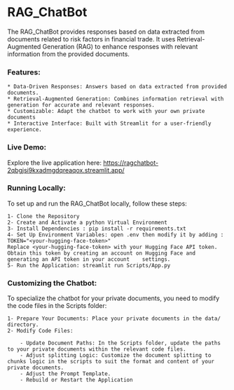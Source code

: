 # RAG_ChatBot

The RAG_ChatBot provides responses based on data extracted from documents related to risk factors in financial trade. It uses Retrieval-Augmented Generation (RAG) to enhance responses with relevant information from the provided documents.

### Features:

    * Data-Driven Responses: Answers based on data extracted from provided documents.
    * Retrieval-Augmented Generation: Combines information retrieval with generation for accurate and relevant responses.
    * Customizable: Adapt the chatbot to work with your own private documents
    * Interactive Interface: Built with Streamlit for a user-friendly experience.

### Live Demo:

Explore the live application here: https://ragchatbot-2qbgjsi9kxadmgdqreaqox.streamlit.app/

### Running Locally:

To set up and run the RAG_ChatBot locally, follow these steps:

    1- Clone the Repository
    2- Create and Activate a python Virtual Environment
    3- Install Dependencies : pip install -r requirements.txt
    4- Set Up Environment Variables: open .env then modify it by adding : TOKEN="<your-hugging-face-token>"
    Replace <your-hugging-face-token> with your Hugging Face API token. Obtain this token by creating an account on Hugging Face and generating an API token in your account    settings.
    5- Run the Application: streamlit run Scripts/App.py
    
### Customizing the Chatbot:

To specialize the chatbot for your private documents, you need to modify the code files in the Scripts folder:

    1- Prepare Your Documents: Place your private documents in the data/ directory.
    2- Modify Code Files:
        
        - Update Document Paths: In the Scripts folder, update the paths to your private documents within the relevant code files.
        - Adjust splitting Logic: Customize the document splitting to chunks logic in the scripts to suit the format and content of your private documents.
        - Adjust the Prompt Template.
        - Rebuild or Restart the Application
